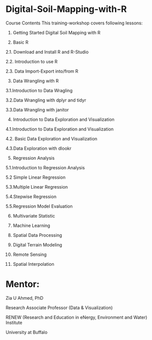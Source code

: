 # Digital-Soil-Mapping-with-R
Course Contents
This training-workshop covers following lessons:

1. Getting Started Digital Soil Mapping with R

2. Basic R

2.1. Download and Install R and R-Studio

2.2. Introduction to use R

2.3. Data Import-Export into/from R

3. Data Wrangling with R

3.1.Introduction to Data Wragling

3.2.Data Wrangling with dplyr and tidyr

3.3.Data Wrangling with janitor

4. Introduction to Data Exploration and Visualization

4.1.Introduction to Data Exploration and Visualization

4.2. Basic Data Exploration and Visualization

4.3.Data Exploration with dlookr

5. Regression Analysis

5.1.Introduction to Regression Analysis

5.2 Simple Linear Regression

5.3.Multiple Linear Regression

5.4.Stepwise Regression

5.5.Regression Model Evaluation

6. Multivariate Statistic

7. Machine Learning

8. Spatial Data Processing

9. Digital Terrain Modeling

10. Remote Sensing

11. Spatial Interpolation

# Mentor:
Zia U Ahmed, PhD

Research Associate Professor (Data & Visualization)

RENEW (Research and Education in eNergy, Environment and Water) Institute

University at Buffalo
